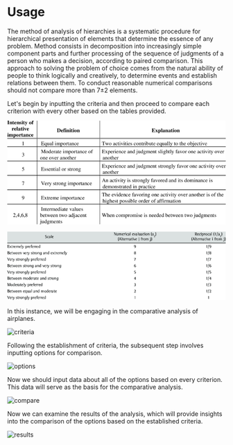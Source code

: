# Usage

The method of analysis of hierarchies is a systematic procedure for hierarchical
presentation of elements that determine the essence of any problem. Method
consists in decomposition into increasingly simple component parts and further
processing of the sequence of judgments of a person who makes a decision, according to
paired comparison. This approach to solving the problem of choice comes from
the natural ability of people to think logically and creatively, to determine events and
establish relations between them. To conduct reasonable
numerical comparisons should not compare more than 7±2 elements.

Let's begin by inputting the criteria and then proceed to compare each criterion with every other based on the tables provided.

![Saatys-scale1](https://github.com/Bohdan-Somriakov/decision_maker/blob/main/assets/criteria_description/Saatys-scale-of-relative-importance.png)

![Saatys-scale2](https://github.com/Bohdan-Somriakov/decision_maker/blob/main/assets/criteria_description/Saatys-scale-of-relative-importance-SAATY-2005.png)

In this instance, we will be engaging in the comparative analysis of airplanes.

![criteria](https://github.com/Bohdan-Somriakov/decision_maker/blob/main/assets/criteria_description/compare.png)

Following the establishment of criteria, the subsequent step involves inputting options for comparison.

![options](https://github.com/Bohdan-Somriakov/decision_maker/blob/main/assets/criteria_description/options.png)

Now we should input data about all of the options based on every criterion. This data will serve as the basis for the comparative analysis.

![compare](https://github.com/Bohdan-Somriakov/decision_maker/blob/main/assets/criteria_description/compare.png)

Now we can examine the results of the analysis, which will provide insights into the comparison of the options based on the established criteria.

![results](https://github.com/Bohdan-Somriakov/decision_maker/blob/main/assets/criteria_description/results.png)